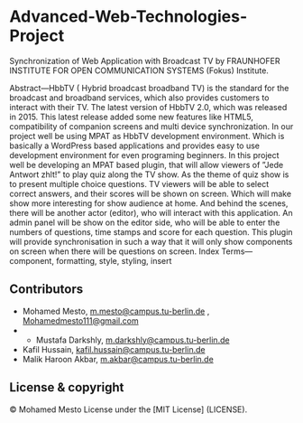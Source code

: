 # Advanced-Web-Technologies-Project

Synchronization of Web Application with Broadcast TV
by FRAUNHOFER INSTITUTE FOR OPEN COMMUNICATION SYSTEMS (Fokus) Institute.

Abstract—HbbTV ( Hybrid broadcast broadband TV) is the
standard for the broadcast and broadband services, which also
provides customers to interact with their TV. The latest version of
HbbTV 2.0, which was released in 2015. This latest release added
some new features like HTML5, compatibility of companion
screens and multi device synchronization. In our project well
be using MPAT as HbbTV development environment. Which is
basically a WordPress based applications and provides easy to
use development environment for even programing beginners. In
this project well be developing an MPAT based plugin, that will
allow viewers of ”Jede Antwort zhlt!” to play quiz along the TV
show. As the theme of quiz show is to present multiple choice
questions. TV viewers will be able to select correct answers, and
their scores will be shown on screen. Which will make show more
interesting for show audience at home. And behind the scenes,
there will be another actor (editor), who will interact with this
application. An admin panel will be show on the editor side, who
will be able to enter the numbers of questions, time stamps and
score for each question. This plugin will provide synchronisation
in such a way that it will only show components on screen when
there will be questions on screen.
Index Terms—component, formatting, style, styling, insert




## Contributors
- Mohamed Mesto, m.mesto@campus.tu-berlin.de  , Mohamedmesto111@gmail.com
- - Mustafa Darkshly, m.darkshly@campus.tu-berlin.de
- Kafil Hussain, kafil.hussain@campus.tu-berlin.de
- Malik Haroon Akbar, m.akbar@campus.tu-berlin.de

## License & copyright
© Mohamed Mesto
License under the [MIT License] (LICENSE).


